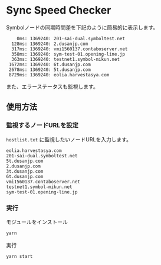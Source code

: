 # Sync Speed Checker

Symbolノードの同期時間差を下記のように簡易的に表示します。

```plaintext
    0ms: 1369240: 201-sai-dual.symboltest.net
  128ms: 1369240: 2.dusanjp.com
  317ms: 1369240: vmi1560137.contaboserver.net
  358ms: 1369240: sym-test-01.opening-line.jp
  363ms: 1369240: testnet1.symbol-mikun.net
 1672ms: 1369240: 6t.dusanjp.com
 2678ms: 1369240: 5t.dusanjp.com
 8729ms: 1369240: eolia.harvestasya.com
```

また、エラーステータスも監視します。

## 使用方法

### 監視するノードURLを設定

`hostlist.txt` に監視したいノードURLを入力します。

```plaintext
eolia.harvestasya.com
201-sai-dual.symboltest.net
5t.dusanjp.com
2.dusanjp.com
3t.dusanjp.com
6t.dusanjp.com
vmi1560137.contaboserver.net
testnet1.symbol-mikun.net
sym-test-01.opening-line.jp
```

### 実行

モジュールをインストール

```bash
yarn
```

実行

```bash
yarn start
```
